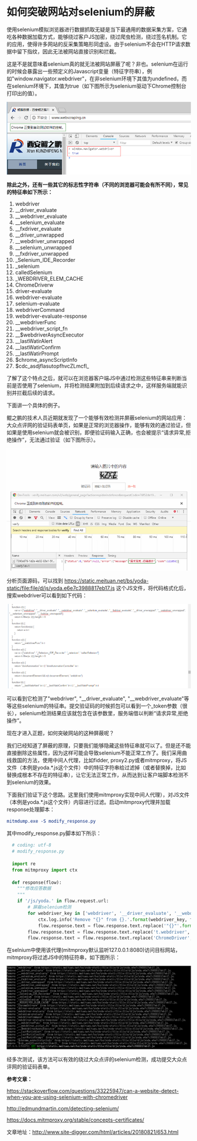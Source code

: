 # 如何突破网站对selenium的屏蔽

使用selenium模拟浏览器进行数据抓取无疑是当下最通用的数据采集方案，它通吃各种数据加载方式，能够绕过客户JS加密，绕过爬虫检测，绕过签名机制。它的应用，使得许多网站的反采集策略形同虚设。由于selenium不会在HTTP请求数据中留下指纹，因此无法被网站直接识别和拦截。

这是不是就意味着selenium真的就无法被网站屏蔽了呢？非也。selenium在运行的时候会暴露出一些预定义的Javascript变量（特征字符串），例如"window.navigator.webdriver"，在非selenium环境下其值为undefined，而在selenium环境下，其值为true（如下图所示为selenium驱动下Chrome控制台打印出的值）。

![img](images/1.png)

**除此之外，还有一些其它的标志性字符串（不同的浏览器可能会有所不同），常见的特征串如下所示：**

1. webdriver 
2. __driver_evaluate 
3. __webdriver_evaluate 
4. __selenium_evaluate 
5. __fxdriver_evaluate 
6. __driver_unwrapped 
7. __webdriver_unwrapped 
8. __selenium_unwrapped 
9. __fxdriver_unwrapped 
10. _Selenium_IDE_Recorder 
11. _selenium 
12. calledSelenium 
13. _WEBDRIVER_ELEM_CACHE 
14. ChromeDriverw 
15. driver-evaluate 
16. webdriver-evaluate 
17. selenium-evaluate 
18. webdriverCommand 
19. webdriver-evaluate-response 
20. __webdriverFunc 
21. __webdriver_script_fn 
22. __$webdriverAsyncExecutor 
23. __lastWatirAlert 
24. __lastWatirConfirm 
25. __lastWatirPrompt 
26. $chrome_asyncScriptInfo 
27. $cdc_asdjflasutopfhvcZLmcfl_ 

了解了这个特点之后，就可以在浏览器客户端JS中通过检测这些特征串来判断当前是否使用了selenium，并将检测结果附加到后续请求之中，这样服务端就能识别并拦截后续的请求。

下面讲一个具体的例子。

鲲之鹏的技术人员近期就发现了一个能够有效检测并屏蔽selenium的网站应用：大众点评网的验证码表单页，如果是正常的浏览器操作，能够有效的通过验证，但如果是使用selenium就会被识别，即便验证码输入正确，也会被提示“请求异常,拒绝操作”，无法通过验证（如下图所示）。

![img](images/2.png)

分析页面源码，可以找到 https://static.meituan.net/bs/yoda-static/file:file/d/js/yoda.e6e7c3988817eb17.js 这个JS文件，将代码格式化后，搜索webdriver可以看到如下代码：

![img](images/3.png)

 可以看到它检测了"webdriver", "__driver_evaluate", "__webdriver_evaluate"等等这些selenium的特征串。提交验证码的时候抓包可以看到一个_token参数（很长），selenium检测结果应该就包含在该参数里，服务端借以判断“请求异常,拒绝操作”。

现在才进入正题，如何突破网站的这种屏蔽呢？

我们已经知道了屏蔽的原理，只要我们能够隐藏这些特征串就可以了。但是还不能直接删除这些属性，因为这样可能会导致selenium不能正常工作了。我们采用曲线救国的方法，使用中间人代理，比如fidder, proxy2.py或者mitmproxy，将JS文件（本例是yoda.*.js这个文件）中的特征字符串给过滤掉（或者替换掉，比如替换成根本不存在的特征串），让它无法正常工作，从而达到让客户端脚本检测不到selenium的效果。

下面我们验证下这个思路。这里我们使用mitmproxy实现中间人代理），对JS文件（本例是yoda.*.js这个文件）内容进行过滤。启动mitmproxy代理并加载response处理脚本：

```cmake
mitmdump.exe -S modify_response.py
```

其中modify_response.py脚本如下所示：

```python
  # coding: utf-8
  # modify_response.py

  import re
  from mitmproxy import ctx
    
  def response(flow):
    """修改应答数据
    """
    if '/js/yoda.' in flow.request.url:
        # 屏蔽selenium检测
        for webdriver_key in ['webdriver', '__driver_evaluate', '__webdriver_evaluate', '__selenium_evaluate', '__fxdriver_evaluate', '__driver_unwrapped', '__webdriver_unwrapped', '__selenium_unwrapped', '__fxdriver_unwrapped', '_Selenium_IDE_Recorder', '_selenium', 'calledSelenium', '_WEBDRIVER_ELEM_CACHE', 'ChromeDriverw', 'driver-evaluate', 'webdriver-evaluate', 'selenium-evaluate', 'webdriverCommand', 'webdriver-evaluate-response', '__webdriverFunc', '__webdriver_script_fn', '__$webdriverAsyncExecutor', '__lastWatirAlert', '__lastWatirConfirm', '__lastWatirPrompt', '$chrome_asyncScriptInfo', '$cdc_asdjflasutopfhvcZLmcfl_']:
            ctx.log.info('Remove "{}" from {}.'.format(webdriver_key, flow.request.url))
            flow.response.text = flow.response.text.replace('"{}"'.format(webdriver_key), '"NO-SUCH-ATTR"')
        flow.response.text = flow.response.text.replace('t.webdriver', 'false')
        flow.response.text = flow.response.text.replace('ChromeDriver', '')
```

在selnium中使用该代理(mitmproxy默认监听127.0.0.1:8080)访问目标网站，mitmproxy将过滤JS中的特征符串，如下图所示：

![img](images/4.png)

经多次测试，该方法可以有效的绕过大众点评的selenium检测，成功提交大众点评网的验证码表单。

**参考文章：**

https://stackoverflow.com/questions/33225947/can-a-website-detect-when-you-are-using-selenium-with-chromedriver

http://edmundmartin.com/detecting-selenium/

https://docs.mitmproxy.org/stable/concepts-certificates/

文章地址：http://www.site-digger.com/html/articles/20180821/653.html